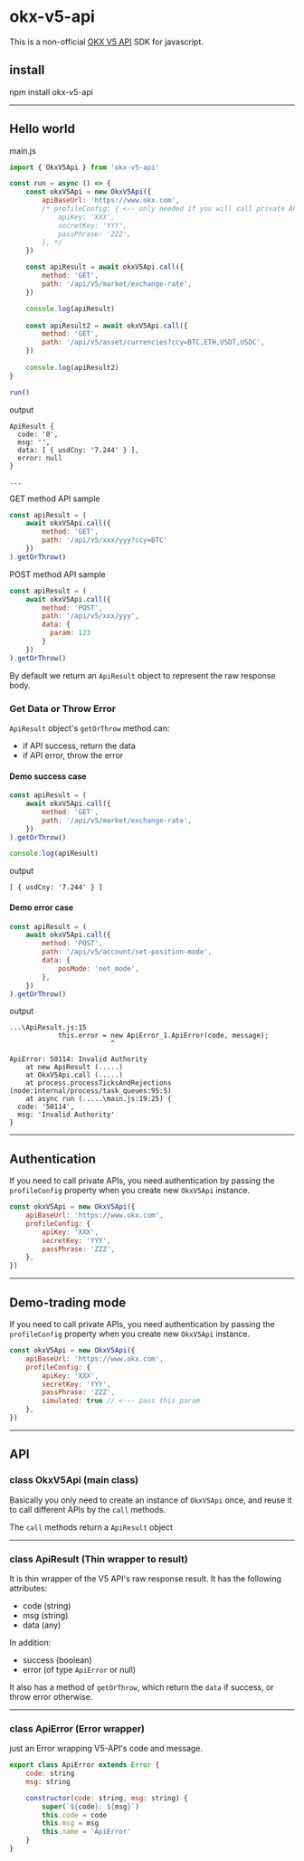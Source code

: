 # okx-v5-api

This is a non-official [OKX V5 API](https://www.okx.com/docs-v5/) SDK for javascript.

## install

npm install okx-v5-api

------------

## Hello world

main.js

```javascript
import { OkxV5Api } from 'okx-v5-api'

const run = async () => {
    const okxV5Api = new OkxV5Api({
        apiBaseUrl: 'https://www.okx.com',
        /* profileConfig: { <-- only needed if you will call private APIs
            apiKey: 'XXX',
            secretKey: 'YYY',
            passPhrase: 'ZZZ',
        }, */
    })

    const apiResult = await okxV5Api.call({
        method: 'GET',
        path: '/api/v5/market/exchange-rate',
    })

    console.log(apiResult)
    
    const apiResult2 = await okxV5Api.call({
        method: 'GET',
        path: '/api/v5/asset/currencies?ccy=BTC,ETH,USDT,USDC',
    })
    
    console.log(apiResult2)
}

run()
```

output
```
ApiResult {
  code: '0',
  msg: '',
  data: [ { usdCny: '7.244' } ],
  error: null
}

...
```

GET method API sample

```javascript
const apiResult = (
    await okxV5Api.call({
        method: 'GET',
        path: '/api/v5/xxx/yyy?ccy=BTC'
    })
).getOrThrow()
```

POST method API sample

```javascript
const apiResult = (
    await okxV5Api.call({
        method: 'POST',
        path: '/api/v5/xxx/yyy',
        data: {
          param: 123
        }
    })
).getOrThrow()
```

By default we return an `ApiResult` object to represent the raw response body.

### Get Data or Throw Error

`ApiResult` object's `getOrThrow` method can:
- if API success, return the data
- if API error, throw the error

#### Demo success case
```javascript
const apiResult = (
    await okxV5Api.call({
        method: 'GET',
        path: '/api/v5/market/exchange-rate',
    })
).getOrThrow()

console.log(apiResult)
```

output
```
[ { usdCny: '7.244' } ]
```

#### Demo error case
```javascript
const apiResult = (
    await okxV5Api.call({
        method: 'POST',
        path: '/api/v5/account/set-position-mode',
        data: {
            posMode: 'net_mode',
        },
    })
).getOrThrow()
```

output
```
...\ApiResult.js:15
            this.error = new ApiError_1.ApiError(code, message);
                         ^

ApiError: 50114: Invalid Authority
    at new ApiResult (.....)
    at OkxV5Api.call (.....)
    at process.processTicksAndRejections (node:internal/process/task_queues:95:5)
    at async run (.....\main.js:19:25) {
  code: '50114',
  msg: 'Invalid Authority'
}
```

------------

## Authentication

If you need to call private APIs, you need authentication by passing the `profileConfig` property when you create new `OkxV5Api` instance.

```javascript
const okxV5Api = new OkxV5Api({
    apiBaseUrl: 'https://www.okx.com',
    profileConfig: {
        apiKey: 'XXX',
        secretKey: 'YYY',
        passPhrase: 'ZZZ',
    },
})
```

------------

## Demo-trading mode

If you need to call private APIs, you need authentication by passing the `profileConfig` property when you create new `OkxV5Api` instance.

```javascript
const okxV5Api = new OkxV5Api({
    apiBaseUrl: 'https://www.okx.com',
    profileConfig: {
        apiKey: 'XXX',
        secretKey: 'YYY',
        passPhrase: 'ZZZ',
        simulated: true // <--- pass this param
    },
})
```


------------

## API

### class OkxV5Api (main class)

Basically you only need to create an instance of `OkxV5Api` once, and reuse it to call different APIs by the `call` methods.

The `call` methods return a `ApiResult` object

-----

### class ApiResult (Thin wrapper to result)

It is thin wrapper of the V5 API's raw response result. It has the following attributes:

- code (string)
- msg (string)
- data (any)

In addition:
- success (boolean)
- error (of type `ApiError` or null)

It also has a method of `getOrThrow`, which return the `data` if success, or throw error otherwise.

-----

### class ApiError (Error wrapper)

just an Error wrapping V5-API's code and message.

```javascript
export class ApiError extends Error {
    code: string
    msg: string

    constructor(code: string, msg: string) {
        super(`${code}: ${msg}`)
        this.code = code
        this.msg = msg
        this.name = 'ApiError'
    }
}
```
